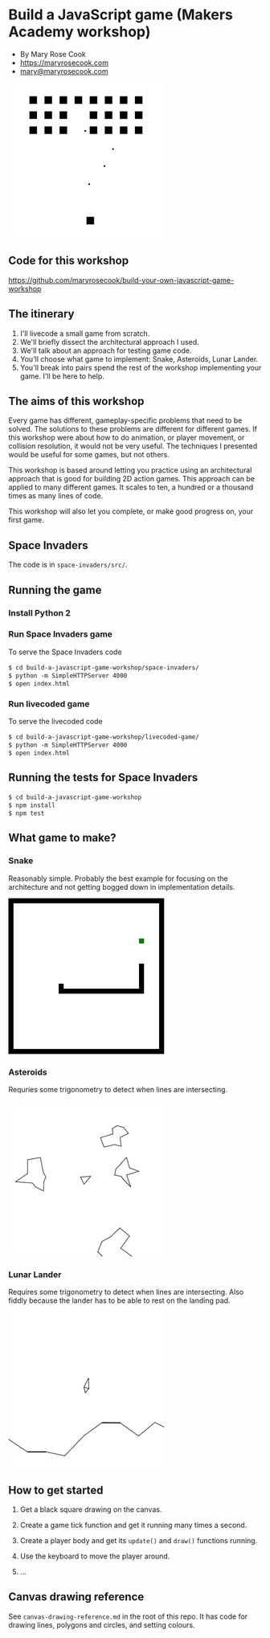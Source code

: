 # Build a JavaScript game (Makers Academy workshop)

* By Mary Rose Cook
* https://maryrosecook.com
* mary@maryrosecook.com

![Screenshot of Space Invaders](images/space-invaders-screenshot.png)

## Code for this workshop

https://github.com/maryrosecook/build-your-own-javascript-game-workshop

## The itinerary

1. I'll livecode a small game from scratch.
2. We'll briefly dissect the architectural approach I used.
3. We'll talk about an approach for testing game code.
4. You'll choose what game to implement: Snake, Asteroids, Lunar
Lander.
5. You'll break into pairs spend the rest of the workshop implementing
your game.  I'll be here to help.

## The aims of this workshop

Every game has different, gameplay-specific problems that need to be
solved.  The solutions to these problems are different for different
games.  If this workshop were about how to do animation, or player
movement, or collision resolution, it would not be very useful.  The
techniques I presented would be useful for some games, but not others.

This workshop is based around letting you practice using an
architectural approach that is good for building 2D action games.
This approach can be applied to many different games.  It scales to
ten, a hundred or a thousand times as many lines of code.

This workshop will also let you complete, or make good progress on,
your first game.

## Space Invaders

The code is in `space-invaders/src/`.

## Running the game

### Install Python 2

### Run Space Invaders game

To serve the Space Invaders code

    $ cd build-a-javascript-game-workshop/space-invaders/
    $ python -m SimpleHTTPServer 4000
    $ open index.html

### Run livecoded game

To serve the livecoded code

    $ cd build-a-javascript-game-workshop/livecoded-game/
    $ python -m SimpleHTTPServer 4000
    $ open index.html

## Running the tests for Space Invaders

    $ cd build-a-javascript-game-workshop
    $ npm install
    $ npm test

## What game to make?

### Snake

Reasonably simple.  Probably the best example for focusing on the
architecture and not getting bogged down in implementation details.

![Screenshot of Snake](images/snake-screenshot.png)

### Asteroids

Requries some trigonometry to detect when lines are intersecting.

![Screenshot of Asteroids](images/asteroids-screenshot.png)

### Lunar Lander

Requires some trigonometry to detect when lines are intersecting.
Also fiddly because the lander has to be able to rest on the landing
pad.

![Screenshot of Lunar Lander](images/lunar-lander-screenshot.png)

## How to get started

1. Get a black square drawing on the canvas.

2. Create a game tick function and get it running many times a second.

3. Create a player body and get its `update()` and `draw()` functions
running.

4. Use the keyboard to move the player around.

5. ...

## Canvas drawing reference

See `canvas-drawing-reference.md` in the root of this repo.  It has
code for drawing lines, polygons and circles, and setting colours.
